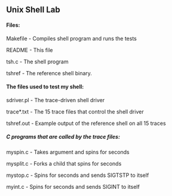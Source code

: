 ## Unix Shell Lab

#### Files:

Makefile	- Compiles shell program and runs the tests

README		- This file

tsh.c		  - The shell program

tshref		- The reference shell binary.


#### The files used to test my shell:
sdriver.pl	- The trace-driven shell driver

trace*.txt	- The 15 trace files that control the shell driver

tshref.out 	- Example output of the reference shell on all 15 traces

##### C programs that are called by the trace files:
myspin.c	   - Takes argument <n> and spins for <n> seconds
  
mysplit.c	   - Forks a child that spins for <n> seconds
  
mystop.c     - Spins for <n> seconds and sends SIGTSTP to itself
  
myint.c       - Spins for <n> seconds and sends SIGINT to itself

